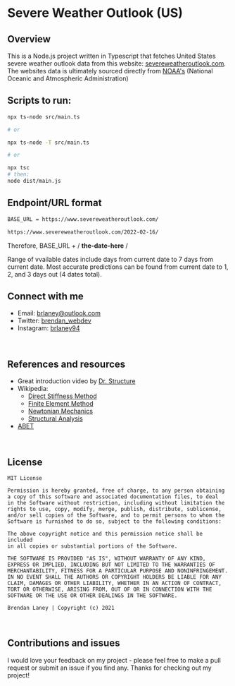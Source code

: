 # Severe Weather Outlook (US)

## Overview

This is a Node.js project written in Typescript that fetches United States severe weather outlook data from this website: [severeweatheroutlook.com](https://www.severeweatheroutlook.com/). The websites data is ultimately sourced directly from [NOAA's](https://www.spc.noaa.gov/) (National Oceanic and Atmospheric Administration)

## Scripts to run:

```bash
npx ts-node src/main.ts

# or

npx ts-node -T src/main.ts

# or

npx tsc
# then:
node dist/main.js
```

## Endpoint/URL format

```bash
BASE_URL = https://www.severeweatheroutlook.com/

https://www.severeweatheroutlook.com/2022-02-16/
```

Therefore, BASE_URL + / **the-date-here** /

Range of vvailable dates include days from current date to 7 days from current date.
Most accurate predictions can be found from current date to 1, 2, and 3 days out (4 dates total).

## Connect with me

- Email: <brlaney@outlook.com>
- Twitter: [brendan_webdev](https://twitter.com/Brendan_webdev)
- Instagram: [brlaney94](https://www.instagram.com/brlaney94/)

</br>

## References and resources

- Great introduction video by [Dr. Structure](https://youtu.be/kFkU1M7xVbg)
- Wikipedia:
  - [Direct Stiffness Method](https://en.wikipedia.org/wiki/Direct_stiffness_method)
  - [Finite Element Method](https://en.wikipedia.org/wiki/Finite_element_method)
  - [Newtonian Mechanics](https://en.wikipedia.org/wiki/Newton%27s_laws_of_motion)
  - [Structural Analysis](https://en.wikipedia.org/wiki/Structural_analysis)
- [ABET](https://www.abet.org/)

</br>

## License

```text
MIT License

Permission is hereby granted, free of charge, to any person obtaining
a copy of this software and associated documentation files, to deal 
in the Software without restriction, including without limitation the
rights to use, copy, modify, merge, publish, distribute, sublicense, 
and/or sell copies of the Software, and to permit persons to whom the 
Software is furnished to do so, subject to the following conditions:

The above copyright notice and this permission notice shall be included 
in all copies or substantial portions of the Software.

THE SOFTWARE IS PROVIDED "AS IS", WITHOUT WARRANTY OF ANY KIND, 
EXPRESS OR IMPLIED, INCLUDING BUT NOT LIMITED TO THE WARRANTIES OF 
MERCHANTABILITY, FITNESS FOR A PARTICULAR PURPOSE AND NONINFRINGEMENT.
IN NO EVENT SHALL THE AUTHORS OR COPYRIGHT HOLDERS BE LIABLE FOR ANY 
CLAIM, DAMAGES OR OTHER LIABILITY, WHETHER IN AN ACTION OF CONTRACT, 
TORT OR OTHERWISE, ARISING FROM, OUT OF OR IN CONNECTION WITH THE 
SOFTWARE OR THE USE OR OTHER DEALINGS IN THE SOFTWARE.

Brendan Laney | Copyright (c) 2021
```

</br>

## Contributions and issues

I would love your feedback on my project - please feel free to make a pull request or submit an issue if you find any. Thanks for checking out my project!

